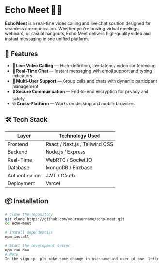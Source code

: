 # Echo Meet 🎥💬

**Echo Meet** is a real-time video calling and live chat solution designed for seamless communication. Whether you're hosting virtual meetings, webinars, or casual hangouts, Echo Meet delivers high-quality video and instant messaging in one unified platform.

## 🚀 Features

- 🔴 **Live Video Calling** — High-definition, low-latency video conferencing
- 💬 **Real-Time Chat** — Instant messaging with emoji support and typing indicators
- 👥 **Multi-User Support** — Group calls and chats with dynamic participant management
- 🔒 **Secure Communication** — End-to-end encryption for privacy and safety
- 🌐 **Cross-Platform** — Works on desktop and mobile browsers

## 🛠️ Tech Stack

| Layer         | Technology Used                |
|---------------|--------------------------------|
| Frontend      | React / Next.js / Tailwind CSS |
| Backend       | Node.js / Express              |
| Real-Time     | WebRTC / Socket.IO             |
| Database      | MongoDB / Firebase             |
| Authentication| JWT / OAuth                    |
| Deployment    | Vercel       |

## 📦 Installation

```bash
# Clone the repository
git clone https://github.com/yourusername/echo-meet.git
cd echo-meet

# Install dependencies
npm install

# Start the development server
npm run dev
# Note
In the sign up  pls make some change in username and user id one  letter chance  is enough. for fast and better experience
